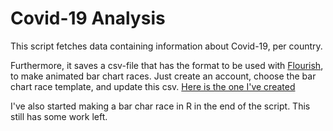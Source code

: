 # Covid-19 Analysis

This script fetches data containing information about Covid-19, per country. 

Furthermore, it saves a csv-file that has the format to be used with [Flourish](https://flourish.studio/), to make animated bar chart races. Just create an account, choose the bar chart race template, and update this csv. 
[Here is the one I've created](https://public.flourish.studio/visualisation/1599375/)


I've also started making a bar char race in R in the end of the script. 
This still has some work left. 